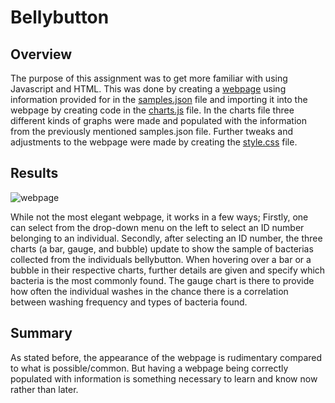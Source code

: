 # Bellybutton

## Overview

The purpose of this assignment was to get more familiar with using Javascript and HTML. This was done by creating a [webpage]() using information provided for in the [samples.json]() file and importing it into the webpage by creating code in the [charts.js]() file. In the charts file three different kinds of graphs were made and populated with the information from the previously mentioned samples.json file. Further tweaks and adjustments to the webpage were made by creating the [style.css]() file.

## Results

![webpage]()

While not the most elegant webpage, it works in a few ways; Firstly, one can select from the drop-down menu on the left to select an ID number belonging to an individual. Secondly, after selecting an ID number, the three charts (a bar, gauge, and bubble) update to show the sample of bacterias collected from the individuals bellybutton. When hovering over a bar or a bubble in their respective charts, further details are given and specify which bacteria is the most commonly found. The gauge chart is there to provide how often the individual washes in the chance there is a correlation between washing frequency and types of bacteria found. 

## Summary

As stated before, the appearance of the webpage is rudimentary compared to what is possible/common. But having a webpage being correctly populated with information is something necessary to learn and know now rather than later.  